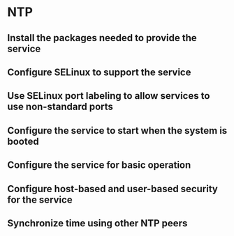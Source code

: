 # NTP

## Install the packages needed to provide the service

## Configure SELinux to support the service

## Use SELinux port labeling to allow services to use non-standard ports

## Configure the service to start when the system is booted

## Configure the service for basic operation

## Configure host-based and user-based security for the service

## Synchronize time using other NTP peers

